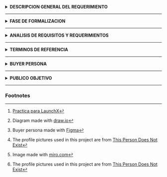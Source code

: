 <details><summary> <b> DESCRIPCION GENERAL DEL REQUERIMIENTO </b> </summary> 

| PROYECTO                                                                     | Abogabot [^1]|
|---                                                                           |---|
| Nombre Requerimiento:                                                        | Creacion de sitio web. |
| Fecha Solicitud:                                                             | 01/10/2022 |
|  Responsable(s) Solicitante:                                                 | LaunchX |
|Dependencia(s) Solicitante:                                                   | Desarrollo de Software|
|Responsable Funcional designado <br />por el equipo de desarrollo de software:|Alejandro Reyes Cerecero | 
</details>

_______

<details><summary> <b> FASE DE FORMALIZACION  </b> </summary> 

| Descripcion de la Solicitud  |
| --- |
| Usuario Solicitante  |
| Crear una pagina web donde los clientes puedan hacer la creacion, modificacion y seguimiento de sus casos, haci como el pago correspondiente de los mismos. Los administradores del sitio deberan ser capaces de recibir el pago por parte de los clientes, actualizar los casos y recibir notificaciones.  |
|  Lider Funcional |
| Creacion de un sitio web en donde los clientes de la firma puedan ser capaces de llenar un formulario cuando estan interesados en realizar un movimiento legal, los usuarios deberan ser capaces de registrarse en el sitio web, tambein debera ser posible para los usuarios recibir notificaciones de cada actualizacion en cuanto a su caso y por ultimo el cliente debera ser capaz de realizar el pago desde la misma pagina web. El sitio web tambien debera de tener opcion para que los administradores reciban notificaciones cuando un caso nuevo a sido registrado, Los administradores tambien deberan poder recibir el pago por parte del cliente y poder actualizar cada caso.   | 

</details>

___

<details><summary> <b> ANALISIS DE REQUISITOS Y REQUERIMIENTOS </b> </summary> 

| Modelamiento de Negocio [^2] |
|---|
| ![Diagrama bmpn representando los requerimientos para el sitio web.](images/Abogabot.svg) |

</details>

___

<details><summary> <b> TERMINOS DE REFERENCIA </b> </summary> 

|   | Terminos de Referencia  | 
|---|---|
|Alcance de la solucion | * Pagina Web <br/> * Creacion de usuarios <br/> * Los usuarios podran crear y observar el progreso de sus casos. <br/> * Creacion automatica del documento legal apartir del formulario creado por el usuario. <br/> * Pagos desde la Web. <br/>  * Correos de actualizacion y notificaciones al usuario. Y de nuevos casos a los administradores. <br/> * Sitio web responsibo para celular. <br/> FUERA DEL ALCANCE: <br/> * Pagos en efectivo. <br/>  * Capacitacion de los administradores. | 
|Requerimientos Funcionales y <br> criterios de aceptacion. |Requisito: Los tramites de los pagos ocurren sin fallos. <br/> Criterio de aceptacion: La transferencia monetaria ocurre sin problemas y fue aceptada al 100%. <br/> Requisito:El sitio web se debe adaptar a diferentes dispositivos. <br/> Criterio de aceptacion: El sitio web se adapta a la mayoria de displays. <br/> Requisito: El sitio web debe generar el documento legal automaticamente. <br/> Criterio de aceptacion: El documento debe ser generado en el 100% de los casos. <br/> Requisito: El usuario debe ser notiificado en cada avance de su caso. <br/> Criterio de aceptacion: El usuario es notificado en las actualizaciones mas importantes.|
|Requerimientos no Funcionales  | * El sitio web debe poder ser accesible el 99,9% de las veces en que un usuario intente accederlo. <br/> * El formulario, los datos personales de los usuario y contraseñas deberan ser encriptadas. <br/> * El sitio web debera poder ser usado en los navegadores mas usados tanto PC como dispositivos mobiles.  |

</details>

___

<details><summary> <b> BUYER PERSONA </b> </summary> 

| Buyer Persona [^3] |
|---|
| ![Imagen explicando la buyer persona del proyecto.](images/buyerPersona.png) [^fakepeople]|

</details>

___

<details><summary> <b> PUBLICO OBJETIVO </b> </summary> 

| Publico Objetivo [^5] |
|---|
| [![Imagen explicando el publico objetivo del proyecto.](images/TargetAudience.jpg)](https://miro.com/app/board/uXjVPOXvGR4=/) [^fakepeople] |

</details>

___

### Footnotes
[^1]: [Practica para LaunchX](https://github.com/Launch-X-Latam/MisionFrontEnd/blob/main/01%20-%20INTRO/practicas/README.md)
[^2]: Diagram made with [draw.io](https://app.diagrams.net/)
[^3]: Buyer persona made with [Figma](https://www.figma.com/)
[^fakepeople]: The profile pictures used in this project are from [This Person Does Not Exist](https://thispersondoesnotexist.com/)
[^5]: Image made with [miro.com](https://miro.com/)
